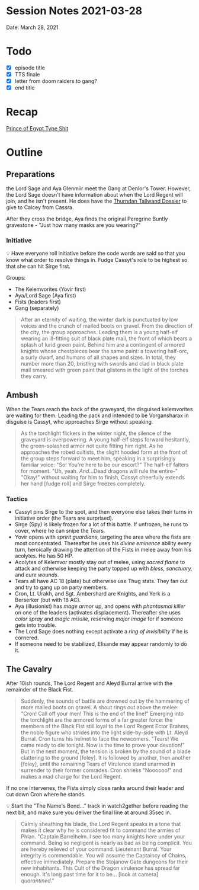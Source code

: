 # Session Notes 2021-03-28

Date: March 28, 2021

# Todo

- [x]  episode title
- [x]  TTS finale
- [x]  letter from doom raiders to gang?
- [x]  end title

# Recap

[Prince of Egypt Type Shit](../Adventure%20Log/%F0%9F%96%8C%EF%B8%8F%20Prince%20of%20Egypt%20Type%20Shit.md) 

# Outline

## Preparations

the Lord Sage and Aya Glenmiir meet the Gang at Denlor's Tower. However, the Lord Sage doesn't have information about when the Lord Regent will join, and he isn't present. He does have the [Thurndan Tallwand Dossier](../Handouts/%E2%9C%89%EF%B8%8F%20Thurndan%20Tallwand%20Dossier.md) to give to Calcey from Cassra.

After they cross the bridge, Aya finds the original Peregrine Buntly gravestone - "Just how many masks are you wearing?"

### Initiative

<aside>
💡 Have everyone roll initiative before the code words are said so that you know what order to resolve things in. Fudge Cassyt's role to be highest so that she can hit Sirge first.

</aside>

Groups:

- The Kelemvorites (Yovir first)
- Aya/Lord Sage (Aya first)
- Fists (leaders first)
- Gang (separately)

> After an eternity of waiting, the winter dark is punctuated by low voices and the crunch of mailed boots on gravel. From the direction of the city, the group approaches. Leading them is a young half-elf wearing an ill-fitting suit of black plate mail, the front of which bears a splash of lurid green paint. Behind him are a contingent of armored knights whose chestpieces bear the same paint: a towering half-orc, a surly dwarf, and humans of all shapes and sizes. In total, they number more than 20, bristling with swords and clad in black plate mail smeared with green paint that glistens in the light of the torches they carry.
> 

## Ambush

When the Tears reach the back of the graveyard, the disguised kelemvorites are waiting for them. Leading the pack and intended to be Vorgansharax in disguise is Cassyt, who approaches Sirge without speaking.

> As the torchlight flickers in the winter night, the silence of the graveyard is overpowering. A young half-elf steps forward hesitantly, the green-splashed armor not quite fitting him right. As he approaches the robed cultists, the slight hooded form at the front of the group steps forward to meet him, speaking in a surprisingly familiar voice: "So! You're here to be our escort?" The half-elf falters for moment. "Uh, yeah. *And*...Dead dragons will rule the entire-" "Okay!" without waiting for him to finish, Cassyt cheerfully extends her hand [fudge roll] and Sirge freezes completely.
> 

### Tactics

- Cassyt pins Sirge to the spot, and then everyone else takes their turns in initiative order (the Tears are surprised).
- Sirge (Spy) is likely frozen for a lot of this battle. If unfrozen, he runs to cover, where he can snipe the Tears.
- Yovir opens with *spririt guardians*, targeting the area where the fists are most concentrated. Thereafter he uses his *divine eminence* ability every turn, heroically drawing the attention of the Fists in melee away from his acolytes. He has 50 HP.
- Acolytes of Kelemvor mostly stay out of melee, using *sacred flame* to attack and otherwise keeping the party topped up with *bless, sanctuary,* and *cure wounds*.
- Tears all have AC 18 (plate) but otherwise use Thug stats. They fan out and try to gang up on party members.
- Cron, Lt. Urakh, and Sgt. Ambershard are Knights, and Yerk is a Berserker (but with 18 AC).
- Aya (illusionist) has *mage armor* up, and opens with *phantasmal killer* on one of the leaders (activates displacement). Thereafter she uses *color spray* and *magic missile,* reserving *major image* for if someone gets into trouble.
- The Lord Sage does nothing except activate a *ring of invisibility* if he is cornered.
- If someone need to be stabilized, Elisande may appear randomly to do it.

## The Cavalry

After 10ish rounds, The Lord Regent and Aleyd Burral arrive with the remainder of the Black Fist.

> Suddenly, the sounds of battle are drowned out by the hammering of more mailed boots on gravel. A shout rings out above the melee: "Cron! Call off your men! This is the end of the line!" Emerging into the torchlight are the armored forms of a far greater force: the members of the Black Fist still loyal to the Lord Regent Ector Brahms, the noble figure who strides into the light side-by-side with Lt. Aleyd Burral. Cron turns his helmet to face the newcomers. "Tears! We came ready to die tonight. Now is the time to prove your devotion!" But in the next moment, the tension is broken by the sound of a blade clattering to the ground [foley]. It is followed by another, then another [foley], until the remaining Tears of Virulence stand unarmed in surrender to their former comrades. Cron shrieks "Noooooo!" and makes a mad charge for the Lord Regent.
> 

If no one intervenes, the Fists simply close ranks around their leader and cut down Cron where he stands.

<aside>
💡 Start the "The Name's Bond..." track in watch2gether before reading the next bit, and make sure you deliver the final line at around 35sec in.

</aside>

> Calmly sheathing his blade, the Lord Regent speaks in a tone that makes it clear why he is considered fit to command the armies of Phlan. "Captain Barrelhelm. I see too many knights here under your command. Being so negligent is nearly as bad as being complicit. You are hereby relieved of your command. Lieutenant Burral. Your integrity is commendable. You will assume the Captaincy of Chains, effective immediately. Prepare the Stojanow Gate dungeons for their new inhabitants. This Cult of the Dragon virulence has spread far enough. It's long past time for it to be... [look at camera] *quarantined*."
>